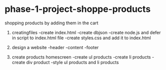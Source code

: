 # phase-1-project-shoppe-products
shopping products by adding them in the cart 

1. creatingfiles
-create index.html
-create dbjson
-create node.js and defer in script to index.html file
-create styles.css and add it to index.html

2. design a website
-header
-content
-footer

3. create products homescreen
-create ul products
-create li products
-create div product
-style ul products and li products

